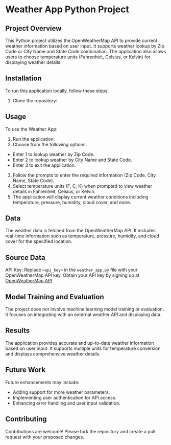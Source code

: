 
# Weather App Python Project

## Project Overview

This Python project utilizes the OpenWeatherMap API to provide current weather information based on user input. It supports weather lookup by Zip Code or City Name and State Code combination. The application also allows users to choose temperature units (Fahrenheit, Celsius, or Kelvin) for displaying weather details.

## Installation

To run this application locally, follow these steps:
1. Clone the repository:

##  Usage

To use the Weather App:

1. Run the application:
2. Choose from the following options:
- Enter 1 to lookup weather by Zip Code.
- Enter 2 to lookup weather by City Name and State Code.
- Enter 3 to exit the application.
3. Follow the prompts to enter the required information (Zip Code, City Name, State Code).
4. Select temperature units (F, C, K) when prompted to view weather details in Fahrenheit, Celsius, or Kelvin.
5. The application will display current weather conditions including temperature, pressure, humidity, cloud cover, and more.

## Data

The weather data is fetched from the OpenWeatherMap API. It includes real-time information such as temperature, pressure, humidity, and cloud cover for the specified location.

## Source Data

API Key: Replace `<api_key>` in the `weather_app.py` file with your OpenWeatherMap API key. Obtain your API key by signing up at [OpenWeatherMap API](https://openweathermap.org/api).

## Model Training and Evaluation

The project does not involve machine learning model training or evaluation. It focuses on integrating with an external weather API and displaying data.

## Results

The application provides accurate and up-to-date weather information based on user input. It supports multiple units for temperature conversion and displays comprehensive weather details.

## Future Work

Future enhancements may include:
- Adding support for more weather parameters.
- Implementing user authentication for API access.
- Enhancing error handling and user input validation.

## Contributing

Contributions are welcome! Please fork the repository and create a pull request with your proposed changes.

